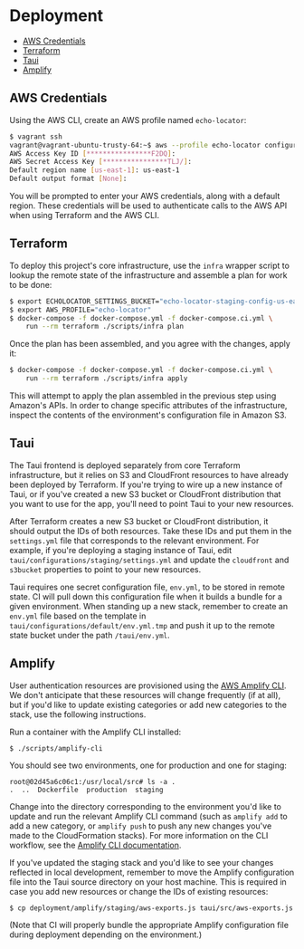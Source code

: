 # Deployment

* [AWS Credentials](#aws-credentials)
* [Terraform](#terraform)
* [Taui](#taui)
* [Amplify](#amplify)

## AWS Credentials

Using the AWS CLI, create an AWS profile named `echo-locator`:

```bash
$ vagrant ssh
vagrant@vagrant-ubuntu-trusty-64:~$ aws --profile echo-locator configure
AWS Access Key ID [****************F2DQ]:
AWS Secret Access Key [****************TLJ/]:
Default region name [us-east-1]: us-east-1
Default output format [None]:
```

You will be prompted to enter your AWS credentials, along with a default region. These credentials will be used to authenticate calls to the AWS API when using Terraform and the AWS CLI.

## Terraform

To deploy this project's core infrastructure, use the `infra` wrapper script to lookup the remote state of the infrastructure and assemble a plan for work to be done:

```bash
$ export ECHOLOCATOR_SETTINGS_BUCKET="echo-locator-staging-config-us-east-1"
$ export AWS_PROFILE="echo-locator"
$ docker-compose -f docker-compose.yml -f docker-compose.ci.yml \
    run --rm terraform ./scripts/infra plan
```

Once the plan has been assembled, and you agree with the changes, apply it:

```bash
$ docker-compose -f docker-compose.yml -f docker-compose.ci.yml \
    run --rm terraform ./scripts/infra apply
```

This will attempt to apply the plan assembled in the previous step using Amazon's APIs. In order to change specific attributes of the infrastructure, inspect the contents of the environment's configuration file in Amazon S3.

## Taui

The Taui frontend is deployed separately from core Terraform infrastructure, but
it relies on S3 and CloudFront resources to have already been deployed by Terraform.
If you're trying to wire up a new instance of Taui, or if you've created a 
new S3 bucket or CloudFront distribution that you want to use for the app,
you'll need to point Taui to your new resources.

After Terraform creates a new S3 bucket or CloudFront distribution, it should
output the IDs of both resources. Take these IDs and put them in the
`settings.yml` file that corresponds to the relevant environment. For example,
if you're deploying a staging instance of Taui, edit
`taui/configurations/staging/settings.yml` and update the `cloudfront` and
`s3bucket` properties to point to your new resources.

Taui requires one secret configuration file, `env.yml`, to be stored in remote
state. CI will pull down this configuration file when it builds a bundle
for a given environment. When standing up a new stack, remember to create
an `env.yml` file based on the template in `taui/configurations/default/env.yml.tmp`
and push it up to the remote state bucket under the path `/taui/env.yml`.

## Amplify

User authentication resources are provisioned using the [AWS Amplify
CLI](https://aws-amplify.github.io/docs/cli/concept). We don't anticipate
that these resources will change frequently (if at all), but if you'd like
to update existing categories or add new categories to the stack, use the
following instructions.

Run a container with the Amplify CLI installed:

```
$ ./scripts/amplify-cli
```

You should see two environments, one for production and one for staging:

```
root@02d45a6c06c1:/usr/local/src# ls -a .
.  ..  Dockerfile  production  staging
```

Change into the directory corresponding to the environment you'd like to update
and run the relevant Amplify CLI command (such as `amplify add` to add a
new category, or `amplify push` to push any new changes you've made to the
CloudFormation stacks). For more information on the CLI workflow, see the
[Amplify CLI
documentation](https://aws-amplify.github.io/docs/cli/concept#typical-cli-workflow).

If you've updated the staging stack and you'd like to see your changes reflected
in local development, remember to move the Amplify configuration file into
the Taui source directory on your host machine. This is required in case you
add new resources or change the IDs of existing resources:

```
$ cp deployment/amplify/staging/aws-exports.js taui/src/aws-exports.js
```

(Note that CI will properly bundle the appropriate Amplify configuration file
during deployment depending on the environment.)
